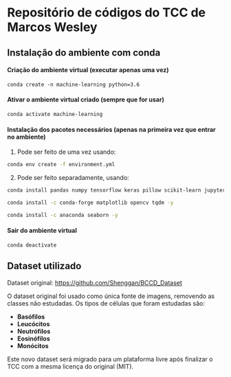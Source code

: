 # Repositório de códigos do TCC de Marcos Wesley


## Instalação do ambiente com conda

#### Criação do ambiente virtual (executar apenas uma vez)
`conda create -n machine-learning python=3.6`

#### Ativar o ambiente virtual criado (sempre que for usar)

`conda activate machine-learning`


#### Instalação dos pacotes necessários (apenas na primeira vez que entrar no ambiente)

1. Pode ser feito de uma vez usando:
```Bash
conda env create -f environment.yml

```

2. Pode ser feito separadamente, usando:

```Bash
conda install pandas numpy tensorflow keras pillow scikit-learn jupyterlab -y

conda install -c conda-forge matplotlib opencv tqdm -y

conda install -c anaconda seaborn -y

```

#### Sair do ambiente virtual

`conda deactivate`	


## Dataset utilizado

Dataset original: https://github.com/Shenggan/BCCD_Dataset

O dataset original foi usado como única fonte de imagens, removendo as classes não estudadas. Os tipos de células que foram estudadas são:

- **Basófilos**
- **Leucócitos**
- **Neutrófilos**
- **Eosinófilos**
- **Monócitos**


Este novo dataset será migrado para um plataforma livre após finalizar o TCC com a mesma licença do original (MIT).
